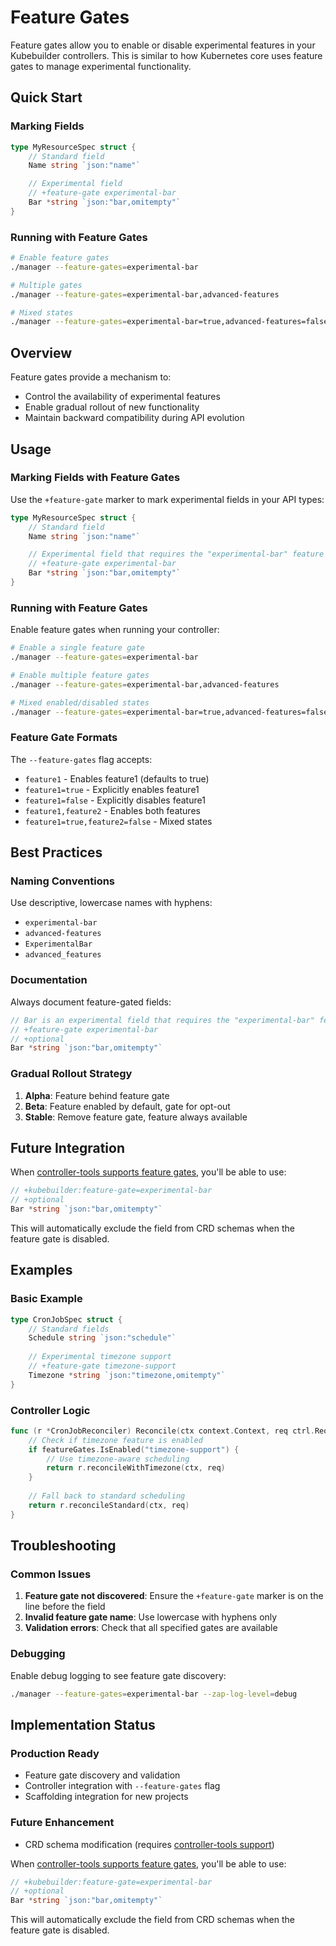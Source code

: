 # Feature Gates

Feature gates allow you to enable or disable experimental features in your Kubebuilder controllers. This is similar to how Kubernetes core uses feature gates to manage experimental functionality.

## Quick Start

### Marking Fields

```go
type MyResourceSpec struct {
    // Standard field
    Name string `json:"name"`

    // Experimental field
    // +feature-gate experimental-bar
    Bar *string `json:"bar,omitempty"`
}
```

### Running with Feature Gates

```bash
# Enable feature gates
./manager --feature-gates=experimental-bar

# Multiple gates
./manager --feature-gates=experimental-bar,advanced-features

# Mixed states
./manager --feature-gates=experimental-bar=true,advanced-features=false
```

## Overview

Feature gates provide a mechanism to:
- Control the availability of experimental features
- Enable gradual rollout of new functionality
- Maintain backward compatibility during API evolution

## Usage

### Marking Fields with Feature Gates

Use the `+feature-gate` marker to mark experimental fields in your API types:

```go
type MyResourceSpec struct {
    // Standard field
    Name string `json:"name"`

    // Experimental field that requires the "experimental-bar" feature gate
    // +feature-gate experimental-bar
    Bar *string `json:"bar,omitempty"`
}
```

### Running with Feature Gates

Enable feature gates when running your controller:

```bash
# Enable a single feature gate
./manager --feature-gates=experimental-bar

# Enable multiple feature gates
./manager --feature-gates=experimental-bar,advanced-features

# Mixed enabled/disabled states
./manager --feature-gates=experimental-bar=true,advanced-features=false
```

### Feature Gate Formats

The `--feature-gates` flag accepts:
- `feature1` - Enables feature1 (defaults to true)
- `feature1=true` - Explicitly enables feature1
- `feature1=false` - Explicitly disables feature1
- `feature1,feature2` - Enables both features
- `feature1=true,feature2=false` - Mixed states

## Best Practices

### Naming Conventions

Use descriptive, lowercase names with hyphens:
- `experimental-bar`
- `advanced-features`
- `ExperimentalBar`
- `advanced_features`

### Documentation

Always document feature-gated fields:

```go
// Bar is an experimental field that requires the "experimental-bar" feature gate
// +feature-gate experimental-bar
// +optional
Bar *string `json:"bar,omitempty"`
```

### Gradual Rollout Strategy

1. **Alpha**: Feature behind feature gate
2. **Beta**: Feature enabled by default, gate for opt-out
3. **Stable**: Remove feature gate, feature always available

## Future Integration

When [controller-tools supports feature gates](https://github.com/kubernetes-sigs/controller-tools/issues/1238), you'll be able to use:

```go
// +kubebuilder:feature-gate=experimental-bar
// +optional
Bar *string `json:"bar,omitempty"`
```

This will automatically exclude the field from CRD schemas when the feature gate is disabled.

## Examples

### Basic Example

```go
type CronJobSpec struct {
    // Standard fields
    Schedule string `json:"schedule"`
    
    // Experimental timezone support
    // +feature-gate timezone-support
    Timezone *string `json:"timezone,omitempty"`
}
```

### Controller Logic

```go
func (r *CronJobReconciler) Reconcile(ctx context.Context, req ctrl.Request) (ctrl.Result, error) {
    // Check if timezone feature is enabled
    if featureGates.IsEnabled("timezone-support") {
        // Use timezone-aware scheduling
        return r.reconcileWithTimezone(ctx, req)
    }
    
    // Fall back to standard scheduling
    return r.reconcileStandard(ctx, req)
}
```

## Troubleshooting

### Common Issues

1. **Feature gate not discovered**: Ensure the `+feature-gate` marker is on the line before the field
2. **Invalid feature gate name**: Use lowercase with hyphens only
3. **Validation errors**: Check that all specified gates are available

### Debugging

Enable debug logging to see feature gate discovery:

```bash
./manager --feature-gates=experimental-bar --zap-log-level=debug
```

## Implementation Status

### Production Ready

- Feature gate discovery and validation
- Controller integration with `--feature-gates` flag
- Scaffolding integration for new projects

### Future Enhancement

- CRD schema modification (requires [controller-tools support](https://github.com/kubernetes-sigs/controller-tools/issues/1238))

When [controller-tools supports feature gates](https://github.com/kubernetes-sigs/controller-tools/issues/1238), you'll be able to use:

```go
// +kubebuilder:feature-gate=experimental-bar
// +optional
Bar *string `json:"bar,omitempty"`
```

This will automatically exclude the field from CRD schemas when the feature gate is disabled. 